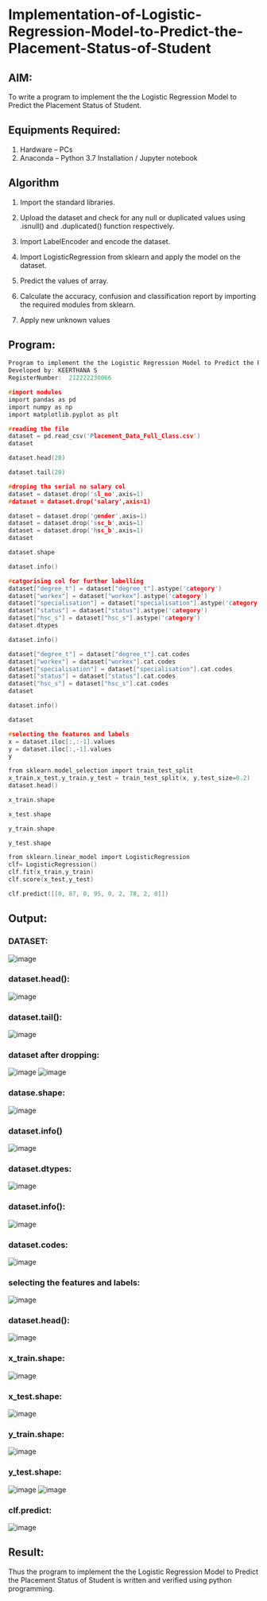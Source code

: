 # Implementation-of-Logistic-Regression-Model-to-Predict-the-Placement-Status-of-Student

## AIM:
To write a program to implement the the Logistic Regression Model to Predict the Placement Status of Student.

## Equipments Required:
1. Hardware – PCs
2. Anaconda – Python 3.7 Installation / Jupyter notebook

## Algorithm
1. Import the standard libraries.

2. Upload the dataset and check for any null or duplicated values using .isnull() and .duplicated() function respectively.

3. Import LabelEncoder and encode the dataset.

4. Import LogisticRegression from sklearn and apply the model on the dataset.

5. Predict the values of array.

6. Calculate the accuracy, confusion and classification report by importing the required modules from sklearn.

7. Apply new unknown values

## Program:
```c
Program to implement the the Logistic Regression Model to Predict the Placement Status of Student.
Developed by: KEERTHANA S
RegisterNumber:  212222230066

#import modules
import pandas as pd
import numpy as np
import matplotlib.pyplot as plt

#reading the file
dataset = pd.read_csv('Placement_Data_Full_Class.csv')
dataset

dataset.head(20)

dataset.tail(20)

#droping tha serial no salary col
dataset = dataset.drop('sl_no',axis=1)
#dataset = dataset.drop('salary',axis=1)

dataset = dataset.drop('gender',axis=1)
dataset = dataset.drop('ssc_b',axis=1)
dataset = dataset.drop('hsc_b',axis=1)
dataset

dataset.shape

dataset.info()

#catgorising col for further labelling
dataset["degree_t"] = dataset["degree_t"].astype('category')
dataset["workex"] = dataset["workex"].astype('category')
dataset["specialisation"] = dataset["specialisation"].astype('category')
dataset["status"] = dataset["status"].astype('category')
dataset["hsc_s"] = dataset["hsc_s"].astype('category')
dataset.dtypes

dataset.info()

dataset["degree_t"] = dataset["degree_t"].cat.codes
dataset["workex"] = dataset["workex"].cat.codes
dataset["specialisation"] = dataset["specialisation"].cat.codes
dataset["status"] = dataset["status"].cat.codes
dataset["hsc_s"] = dataset["hsc_s"].cat.codes
dataset

dataset.info()

dataset

#selecting the features and labels
x = dataset.iloc[:,:-1].values
y = dataset.iloc[:,-1].values
y

from sklearn.model_selection import train_test_split
x_train,x_test,y_train,y_test = train_test_split(x, y,test_size=0.2)
dataset.head()

x_train.shape

x_test.shape

y_train.shape

y_test.shape

from sklearn.linear_model import LogisticRegression
clf= LogisticRegression()
clf.fit(x_train,y_train)
clf.score(x_test,y_test)

clf.predict([[0, 87, 0, 95, 0, 2, 78, 2, 0]])
```

## Output:
### DATASET:
![image](https://github.com/Keerthanasampathkumar/Implementation-of-Logistic-Regression-Model-to-Predict-the-Placement-Status-of-Student/assets/119477890/db2c900c-a706-4f13-85a4-03f3a2db4c44)
### dataset.head():
![image](https://github.com/Keerthanasampathkumar/Implementation-of-Logistic-Regression-Model-to-Predict-the-Placement-Status-of-Student/assets/119477890/aac28701-1f20-401a-8a01-92c6591e10ce)
### dataset.tail():
![image](https://github.com/Keerthanasampathkumar/Implementation-of-Logistic-Regression-Model-to-Predict-the-Placement-Status-of-Student/assets/119477890/441c46ec-bd59-4cb3-afbf-c79eff42d77c)
### dataset after dropping:
![image](https://github.com/Keerthanasampathkumar/Implementation-of-Logistic-Regression-Model-to-Predict-the-Placement-Status-of-Student/assets/119477890/ed6e1391-7e7b-465c-a5a5-0fa64fb6862e)
![image](https://github.com/Keerthanasampathkumar/Implementation-of-Logistic-Regression-Model-to-Predict-the-Placement-Status-of-Student/assets/119477890/870d0b43-9dc5-4649-8f0e-931dd511c99d)
### datase.shape:
![image](https://github.com/Keerthanasampathkumar/Implementation-of-Logistic-Regression-Model-to-Predict-the-Placement-Status-of-Student/assets/119477890/9831900c-a273-490a-97d2-4eb261863bd9)
### dataset.info()
![image](https://github.com/Keerthanasampathkumar/Implementation-of-Logistic-Regression-Model-to-Predict-the-Placement-Status-of-Student/assets/119477890/90227390-a813-4d38-abd1-a994205977f9)
### dataset.dtypes:
![image](https://github.com/Keerthanasampathkumar/Implementation-of-Logistic-Regression-Model-to-Predict-the-Placement-Status-of-Student/assets/119477890/95c7358d-7fb3-4f32-b15c-c387533cf022)
### dataset.info():
![image](https://github.com/Keerthanasampathkumar/Implementation-of-Logistic-Regression-Model-to-Predict-the-Placement-Status-of-Student/assets/119477890/d197c21d-b516-46e3-86fc-b7a99e535653)
### dataset.codes:
![image](https://github.com/Keerthanasampathkumar/Implementation-of-Logistic-Regression-Model-to-Predict-the-Placement-Status-of-Student/assets/119477890/6ce99cf2-c711-49f2-b6e7-4739829d13e0)
### selecting the features and labels:
![image](https://github.com/Keerthanasampathkumar/Implementation-of-Logistic-Regression-Model-to-Predict-the-Placement-Status-of-Student/assets/119477890/548053fe-6ca8-44ec-8fdb-70ffe76bed69)
### dataset.head():
![image](https://github.com/Keerthanasampathkumar/Implementation-of-Logistic-Regression-Model-to-Predict-the-Placement-Status-of-Student/assets/119477890/578ff7d2-4d4a-403e-b949-0305899bcba3)
### x_train.shape:
![image](https://github.com/Keerthanasampathkumar/Implementation-of-Logistic-Regression-Model-to-Predict-the-Placement-Status-of-Student/assets/119477890/ce7fbb17-d5f5-4970-b122-c775864f66d4)
### x_test.shape:
![image](https://github.com/Keerthanasampathkumar/Implementation-of-Logistic-Regression-Model-to-Predict-the-Placement-Status-of-Student/assets/119477890/c08b27cf-eaff-4db5-9130-2be9da7e7c12)
### y_train.shape:
![image](https://github.com/Keerthanasampathkumar/Implementation-of-Logistic-Regression-Model-to-Predict-the-Placement-Status-of-Student/assets/119477890/bf74725a-48b0-46c4-ab03-09296f1c3034)
### y_test.shape:
![image](https://github.com/Keerthanasampathkumar/Implementation-of-Logistic-Regression-Model-to-Predict-the-Placement-Status-of-Student/assets/119477890/ef2ca366-b3f2-4dab-a555-0682ff2a0f49)
![image](https://github.com/Keerthanasampathkumar/Implementation-of-Logistic-Regression-Model-to-Predict-the-Placement-Status-of-Student/assets/119477890/dd2d9497-5d24-4c8d-9ecb-faec028c0525)
### clf.predict:
![image](https://github.com/Keerthanasampathkumar/Implementation-of-Logistic-Regression-Model-to-Predict-the-Placement-Status-of-Student/assets/119477890/cb1ff9f9-86b0-43e0-97e0-9088e88fcc17)


## Result:
Thus the program to implement the the Logistic Regression Model to Predict the Placement Status of Student is written and verified using python programming.

